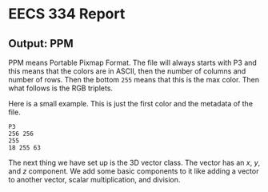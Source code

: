 # EECS 334 Report

## Output: PPM

PPM means Portable Pixmap Format. The file will always starts with P3 and this means that the colors are in ASCII, then the number of columns and number of rows. Then the bottom `255` means that this is the max color. Then what follows is the RGB triplets. 

Here is a small example. This is just the first color and the metadata of the file.

```
P3
256 256
255
18 255 63
```

The next thing we have set up is the 3D vector class. The vector has an $x$, $y$, and $z$ component. We add some basic components to it like adding a vector to another vector, scalar multiplication, and division.